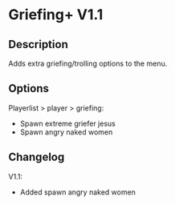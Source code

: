 # Griefing+ V1.1

## Description

Adds extra griefing/trolling options to the menu.

## Options

Playerlist > player > griefing:
- Spawn extreme griefer jesus
- Spawn angry naked women

## Changelog

V1.1:
- Added spawn angry naked women